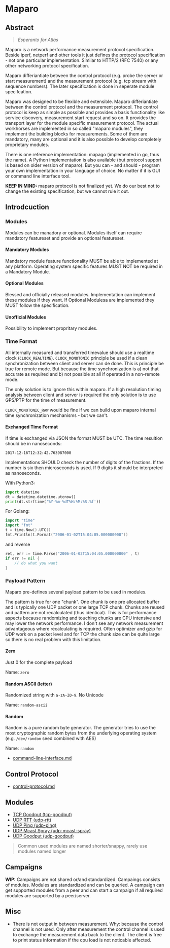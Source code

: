 # Maparo

## Abstract

> *Esperanto for Atlas*

Maparo is a network performance measurement protocol specification. Beside
iperf, netperf and other tools it just defines the protocol
specification - not one particular implementation. Similar to HTTP/2 (RFC 7540) or any
other networking protocol specification.

Maparo differiantiate between the control protocol (e.g. probe the server or
start measurement) and the measurement protocol (e.g. tcp stream with sequence
numbers). The later specification is done in seperate module specifcation.

Maparo was designed to be flexible and extensible. Maparo differiantiate
between the control protocol and the measurement protocol.  The control
protocol is keep as simple as possible and provides a basis functionality like
service discovery, measurement start request and so on. It provides the
transport layer for the module specific measurement protocol. The actual workhorses are
implemented in so called "maparo modules", they implement the building blocks
for measurements. Some of them are mandatory, many are optional and it is also
possible to develop completely proprietary modules.

There is one reference implementation: mapago (implemented in go, thus the
name). A Python implementation is also available (but protocol support is based
on older version of maparo). But you can - and should - program your own
implementation in your language of choice. No matter if it is GUI or command
line interface tool.

**KEEP IN MIND:** maparo protocol is not finalized yet. We do our best not to
change the existing specification, but we cannot rule it out.

## Introdcuction

### Modules

Modules can be manadory or optional. Modules itself can require mandatory
featureset and provide an optional featureset.

#### Mandatory Modules

Mandatory module feature functionality MUST be able to implemented at any
platform. Operating system specific features MUST NOT be required in a
Mandatory Module.

#### Optional Modules

Blessed and officially released modules. Implementation can implement these
modules if they want. If Optional Modulesa are implemented they MUST follow the
specification.

#### Unofficial Modules

Possibility to implement propritary modules.

### Time Format

All internally measured and transferred timevalue should use a realtime clock
(`CLOCK_REALTIME`). `CLOCK_MONOTONIC` principle be used if a clean synchronization
between client and server can de done. This is principle be true for remote mode.
But because the time synchronization is a) not that accurate as required and b) not
possible at all if operated in a non-remote mode.

The only solution is to ignore this within maparo. If a high resolution timing
analysis between client and server is required the only solution is to use GPS/PTP
for the time of measurement.

`CLOCK_MONOTONIC_RAW` would be fine if we can build upon maparo internal time
synchronization mechanisms - but we can't.

#### Exchanged Time Format

If time is exchanged via JSON the format MUST be UTC. The time resultion should
be in nanoseconds:

```
2017-12-16T12:32:42.763987000
```

Implementations SHOULD check the number of digits of the fractions. If the number
is six then microseconds is used. If 9 digits it should be interpreted as nanoseconds.

With Python3:

```python
import datetime
dt = datetime.datetime.utcnow()
print(dt.strftime('%Y-%m-%dT%H:%M:%S.%f'))
```

For Golang:

```go
import "time"
import "fmt"
t = time.Now().UTC()
fmt.Println(t.Format("2006-01-02T15:04:05.000000000"))
```

and reverse

```go
ret, err := time.Parse("2006-01-02T15:04:05.000000000" , t)
if err != nil {
	// do what you want
}
```

### Payload Pattern

Maparo pre-defines several payload pattern to be
used in modules.

The pattern is true for one "chunk". One chunk is one pre allocated buffer and
is typically one UDP packet or one large TCP chunk. Chunks are reused and
pattern are not recalculated (thus identical). This is for performance aspects
because randomizing and touching chunks are CPU intensive and may lower the
network performance. I don't see any network measurement advantageous where
recalculating is required. Often optimizer and gzip for UDP work on a packet
level and for TCP the chunk size can be quite large so there is no real problem
with this limitation.

#### Zero

Just 0 for the complete payload

Name: `zero`

#### Random ASCII (letter)

Randomized string with `a-zA-Z0-9`. No Unicode

Name: `random-ascii`

#### Random 

Random is a pure random byte generator.  The generator tries to use the most
cryptographic random bytes from the underlying operating system (e.g.
`/dev/random` seed combined with AES)

Name: `random`




- [command-line-interface.md](command-line-interface.md)

## Control Protocol

- [control-protocol.md](control-protocol.md)

## Modules

- [TCP Goodput (tcp-goodput)](mod-tcp-goodput.md)
- [UDP RTT (udp-rtt)](mod-udp-rtt.md)
- [UDP Ping (udp-ping)](mod-udp-ping.md)
- [UDP Mcast Spray (udp-mcast-spray)](mod-udp-mcast-spray.md)
- [UDP Goodput (udp-goodput)](mod-udp-goodput.md)

> Common used modules are named shorter/snappy, rarely use modules named
longer

## Campaigns

**WIP:** Campaigns are not shared or/and standardized. Campaings consists
of modules. Modules are standardized and can be queried. A campaign can
get supported modules from a peer and can start a campaign if all required
modules are supported by a peer/server.

## Misc

- There is not output in between measurement. Why: because the control
  channel is not used. Only after measurement the control channel is used
	to exchange the measurement data back to the client. The client is free
	to print status information if the cpu load is not noticable affected.

